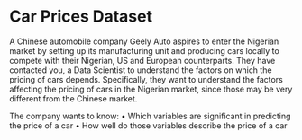 # Car Prices Dataset
A Chinese automobile company Geely Auto aspires to enter the Nigerian market by setting up its manufacturing unit and producing cars locally to compete with their Nigerian, US and European counterparts.
They have contacted you, a Data Scientist to understand the factors on which the pricing of cars depends. Specifically, they want to understand the factors affecting the pricing of cars in the Nigerian market, since those may be very different from the Chinese market. 

The company wants to know:
    • Which variables are significant in predicting the price of a car
    • How well do those variables describe the price of a car
